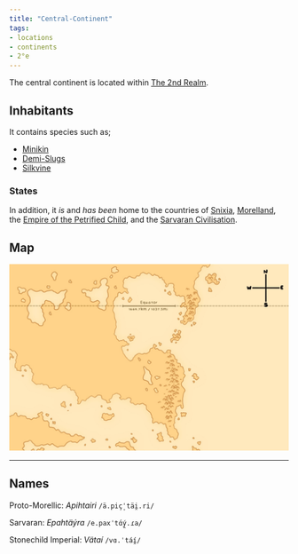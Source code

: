 ```yaml
---
title: "Central-Continent"
tags:
- locations
- continents
- 2°e
---
```

The central continent is located within [The 2nd Realm](locations/2nd-realm/2nd-realm.md).

## Inhabitants
It contains species such as;
- [Minikin](fauna/2nd%20realm/mammalia/minikin/minikin.md)
- [Demi-Slugs](fauna/2nd%20realm/demi-slugs/demi-slugs.md)
- [Silkvine](flora/2nd%20realm/morellic%20region/silkvine/silkvine.md)

### States
In addition, it *is* and *has been* home to the countries of [Snixia](cultures/snixian/snixia/snixia.md), [Morelland](cultures/morellic/morelland/morelland.md), the [Empire of the Petrified Child](cultures/morellic/stonechild-empire/empire-of-the-petrified-child.md), and the [Sarvaran Civilisation](cultures/morellic/sarvara/sarvara.md).

## Map
![Unfinished Map of the Central Continent, featuring the equatorial lakes, the Morellic Mountains, but unfortunately missing the Snixian mountains. It also shows a compass, an equator line, and the Sarvaran Peninsula. ](maps/Central/central_map.jpeg)

---
## Names
Proto-Morellic: *Apihtairi* `/ä.piç̠ˈtäi̯.ri/`

Sarvaran: *Epahtäýra* `/e.paxˈtɑ́ý̯.ɾa/`

Stonechild Imperial: *Vätaí* `/vɑ.ˈtáí̯/`